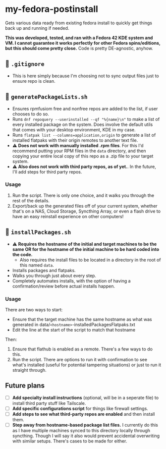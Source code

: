 # my-fedora-postinstall

Gets various data ready from existing fedora install to quickly get things back up and running if needed.

**This was developed, tested, and ran with a Fedora 42 KDE system and VM. I cannot guarantee it works perfectly for other Fedora spins/editions, but this should come pretty close.** Code is pretty DE-agnostic, anyhow.

## 📄 `.gitignore`

- This is here simply because I'm choosing not to sync output files just to ensure repo is clean.

## 📄 `generatePackageLists.sh`

- Ensures rpmfusiom free and nonfree repos are added to the list, if user chooses to do so.
- Runs `dnf repoquery --userinstalled --qf "%{name}\n"` to make a list of every installed package on the system. Does involve the default utils that comes with your desktop environment, KDE in my case.
- Runs `flatpak list --columns=application,origin` to generate a list of installed flatpaks with their origin remotes to another text file. 
- ⚠️ **Does not work with manually installed .rpm files**. For this I'd recommend putting your RPM files in the `data` directory, and then copying your entire local copy of this repo as a .zip file to your target system.
- ⚠️ **Also does not work with third party repos, as of yet.**. In the future, I'll add steps for third party repos.

### Usage

1. Run the script. There is only one choice, and it walks you through the rest of the details.
2. Export/back up the generated files off of your current system, whether that's on a NAS, Cloud Storage, Syncthing Array, or even a flash drive to have an easy reinstall experience on other computers!


## 📄 `installPackages.sh`

- ⚠️ **Requires the hostname of the initial and target machines to be the same OR for the hostname of the initial machine to be hard coded into the code.**
  - Also requires the install files to be located in a directory in the root of this named `data`.
- Installs packages and flatpaks.
- Walks you through just about every step.
- Completely automates installs, with the option of having a confirmation/review before actual installs happen.

### Usage

There are two ways to start:

- Ensure that the target machine has the same hostname as what was generated in data/`<hostname>`-installedPackages<or>Flatpaks.txt
- Edit the line at the start of the script to match that hostname

Then:

1. Ensure that flathub is enabled as a remote. There's a few ways to do this.
2. Run the script. There are options to run it with confirmation to see what's installed (useful for potential tampering situations) or just to run it straight through.

## Future plans

- [ ] **Add specialty install instructions** (optional, will be in a seperate file) to install third party stuff like Tailscale.
- [ ] **Add specific configurations script** for things like firewall settings.
- [ ] **Add steps to see what third-party repos are enabled** and then install them.
- [ ] **Step away from hostname-based package list files.** I currently do this as I have multiple machines synced to this directory locally through syncthing. Though I will say it also would prevent accidental overwriting with similar setups. There's cases to be made for either.